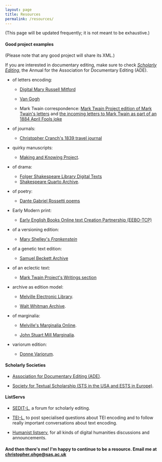 ```yaml
---
layout: page
title: Resources
permalink: /resources/
---
```


(This page will be updated frequently; it is not meant to be exhaustive.)

#### Good project examples

(Please note that any good project will share its XML.)

If you are interested in documentary editing, make sure to check [*Scholarly Editing*](https://scholarlyediting.org), the Annual for the Association for Documentary Editing (ADE).

* of letters encoding:

  * [Digital Mary Russell Mitford](http://digitalmitford.org/letters.html)

  * [Van Gogh](http://vangoghletters.org/vg/)

  * Mark Twain correspondence: [Mark Twain Project edition of Mark Twain's letters](http://www.marktwainproject.org/xtf/search?category=letters;rmode=landing_letters;style=mtp) and [the incoming letters to Mark Twain as part of an 1884 April Fools joke](http://scholarlyediting.org/2017/editions/aprilfools/intro.html)

* of journals:

  * [Christopher Cranch's 1839 travel journal](http://scholarlyediting.org/2014/editions/cranchjournal.html)

* quirky manuscripts:

  * [Making and Knowing Project](http://www.makingandknowing.org/).

* of drama:

  * [Folger Shakespeare Library Digital Texts](http://www.folgerdigitaltexts.org/)
  * [Shakespeare Quarto Archive](http://www.quartos.org/info/encoding.html).

* of poetry:

  * [Dante Gabriel Rossetti poems](http://www.rossettiarchive.org/racs/poems.rac.html)

* Early Modern print:

  * [Early English Books Online text Creation Partnership (EEBO-TCP)](https://www.manuscriptsonline.org/resources/tc/)

* of a versioning edition:

  * [Mary Shelley's *Frankenstein*](http://shelleygodwinarchive.org/contents/frankenstein/)

* of a genetic text edition:

  * [Samuel Beckett Archive](http://www.beckettarchive.org)

* of an eclectic text:

  * [Mark Twain Project's Writings section](http://www.marktwainproject.org/landing_writings.shtml)

* archive as edition model:

  * [Melville Electronic Library](http://mel-juxta-editions.herokuapp.com/documents/631).

  * [Walt Whitman Archive](https://whitmanarchive.org/).

* of marginalia:

  * [Melville's Marginalia Online](http://melvillesmarginalia.org/).

  * [John Stuart Mill Marginalia](http://millmarginalia.org/).

* variorum edition:

  * [Donne Variorum](http://donnevariorum.tamu.edu/).

#### Scholarly Societies

* [Association for Documentary Editing (ADE)](https://www.documentaryediting.org/wordpress/).

* [Society for Textual Scholarship (STS in the USA and ESTS in Europe)](https://textualsociety.org/).

#### ListServs

* [SEDIT-L](https://listserv.umd.edu/archives/sedit-l.html), a forum for scholarly editing.

* [TEI-L](https://listserv.brown.edu/archives/cgi-bin/wa?A0=TEI-L), to post specialised questions about TEI encoding and to follow really important conversations about text encoding.

* [Humanist listserv](http://dhhumanist.org/), for all kinds of digital humanities discussions and announcements.

#### And then there's me! I'm happy to continue to be a resource. Email me at <christopher.ohge@sas.ac.uk>
